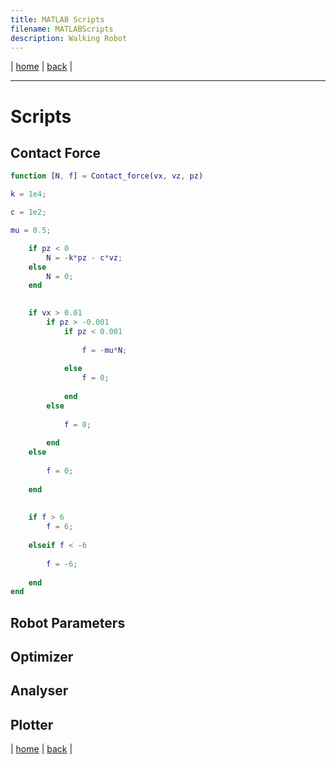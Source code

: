 ```yaml
---
title: MATLAB Scripts
filename: MATLABScripts
description: Walking Robot
---
```


| [home](index) | [back](walkingRobot) |

---

# Scripts

## Contact Force
```Matlab
function [N, f] = Contact_force(vx, vz, pz)

k = 1e4;

c = 1e2;

mu = 0.5;

    if pz < 0
        N = -k*pz - c*vz;
    else
        N = 0;
    end

    
    if vx > 0.01
        if pz > -0.001
            if pz < 0.001
    
                f = -mu*N;
                
            else
                f = 0;
                
            end
        else
            
            f = 0;
            
        end
    else
        
        f = 0;
        
    end
           
    
    if f > 6
        f = 6;
        
    elseif f < -6
        
        f = -6;
  
    end
end
```
## Robot Parameters

## Optimizer

## Analyser

## Plotter

| [home](index) | [back](walkingRobot) |
